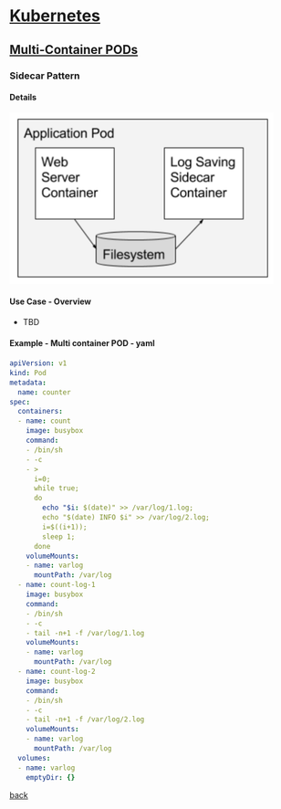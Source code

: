 
# [Kubernetes](../index)

## [Multi-Container PODs](./index)

### Sidecar Pattern

#### Details

<img src="./images/sidecar-containers.png" alt="Sidecar Pattern" title="Sidecar Pattern" height="300" />

#### Use Case - Overview

- TBD

#### Example - Multi container POD - yaml

```yaml
apiVersion: v1
kind: Pod
metadata:
  name: counter
spec:
  containers:
  - name: count
    image: busybox
    command:
    - /bin/sh
    - -c
    - >
      i=0;
      while true;
      do
        echo "$i: $(date)" >> /var/log/1.log;
        echo "$(date) INFO $i" >> /var/log/2.log;
        i=$((i+1));
        sleep 1;
      done
    volumeMounts:
    - name: varlog
      mountPath: /var/log
  - name: count-log-1
    image: busybox
    command:
    - /bin/sh
    - -c
    - tail -n+1 -f /var/log/1.log
    volumeMounts:
    - name: varlog
      mountPath: /var/log
  - name: count-log-2
    image: busybox
    command:
    - /bin/sh
    - -c
    - tail -n+1 -f /var/log/2.log
    volumeMounts:
    - name: varlog
      mountPath: /var/log
  volumes:
  - name: varlog
    emptyDir: {}
 ```

 [back](./)